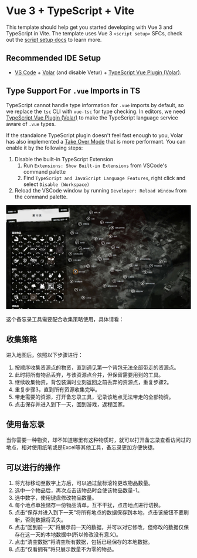 # Vue 3 + TypeScript + Vite

This template should help get you started developing with Vue 3 and TypeScript in Vite. The template uses Vue 3 `<script setup>` SFCs, check out the [script setup docs](https://v3.vuejs.org/api/sfc-script-setup.html#sfc-script-setup) to learn more.

## Recommended IDE Setup

- [VS Code](https://code.visualstudio.com/) + [Volar](https://marketplace.visualstudio.com/items?itemName=Vue.volar) (and disable Vetur) + [TypeScript Vue Plugin (Volar)](https://marketplace.visualstudio.com/items?itemName=Vue.vscode-typescript-vue-plugin).

## Type Support For `.vue` Imports in TS

TypeScript cannot handle type information for `.vue` imports by default, so we replace the `tsc` CLI with `vue-tsc` for type checking. In editors, we need [TypeScript Vue Plugin (Volar)](https://marketplace.visualstudio.com/items?itemName=Vue.vscode-typescript-vue-plugin) to make the TypeScript language service aware of `.vue` types.

If the standalone TypeScript plugin doesn't feel fast enough to you, Volar has also implemented a [Take Over Mode](https://github.com/johnsoncodehk/volar/discussions/471#discussioncomment-1361669) that is more performant. You can enable it by the following steps:

1. Disable the built-in TypeScript Extension
   1. Run `Extensions: Show Built-in Extensions` from VSCode's command palette
   2. Find `TypeScript and JavaScript Language Features`, right click and select `Disable (Workspace)`
2. Reload the VSCode window by running `Developer: Reload Window` from the command palette.

![image](https://github.com/unyzhq/Memoranduml-for-This-War-Of-Mine/blob/main/public/%E7%A4%BA%E4%BE%8B.png)

这个备忘录工具需要配合收集策略使用，具体请看：
## 收集策略
进入地图后，依照以下步骤进行：
1. 按顺序收集资源点的物资，直到遇见第一个背包无法全部带走的资源点。
2. 此时将所有物品丢弃，与该资源点合并，但保留需要用到的工具。
3. 继续收集物资，背包装满时立刻返回之前丢弃的资源点，重复步骤2。
4. 重复步骤3，直到所有资源收集完毕。
5. 带走需要的资源，打开备忘录工具，记录该地点无法带走的全部物资。
6. 点击保存并进入到下一天，回到游戏，返程回家。
## 使用备忘录
当你需要一种物资，却不知道哪里有这种物质时，就可以打开备忘录查看访问过的地点，相对使用纸笔或是Excel等其他工具，备忘录更加方便快捷。
## 可以进行的操作
1. 将光标移动至数字上方后，可以通过鼠标滚轮更改物品数量。
2. 选中一个物品后，再次点击该物品时会使该物品数量-1。
3. 选中数字，使用键盘修改物品数量。
4. 每个地点单独储存一份物品清单，互不干扰，点击地点进行切换。
5. 点击“保存并进入到下一天”将所有地点的数据保存到本地，点击该按钮不要刷新，否则数据将丢失。
6. 点击“回到前一天”将展示前一天的数据，并可以对它修改，但修改的数据仅保存在这一天的本地数据中(所以修改没有意义)。
7. 点击“清空数据”将清空所有数据，包括已经保存的本地数据。
8. 点击“仅看拥有”将只展示数量不为零的物品。